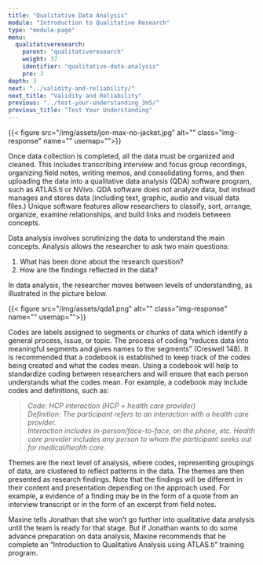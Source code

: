 ```yaml
---
title: "Qualitative Data Analysis"
module: "Introduction to Qualitative Research"
type: "module-page"
menu:
  qualitativeresearch:
    parent: "qualitativeresearch"
    weight: 37
    identifier: "qualitative-data-analysis"
    pre: 3
depth: 3
next: "../validity-and-reliability/"
next_title: "Validity and Reliability"
previous: "../test-your-understanding_3m5/"
previous_title: "Test Your Understanding"
---
```

<div class="qualitativeresearch"><div class="pageblock pull-left">
<div class="caption">
</div>
{{< figure src="/img/assets/jon-max-no-jacket.jpg" alt="" class="img-response" name="" usemap="">}}</div><div class="pageblock"><p>Once data collection is completed, all the data must be organized and cleaned. This includes transcribing interview and focus group recordings, organizing field notes, writing memos, and consolidating forms, and then uploading the data into a qualitative data analysis (QDA) software program, such as ATLAS.ti or NVivo. QDA software does not analyze data, but instead manages and stores data (including text, graphic, audio and visual data files.) Unique software features allow researchers to classify, sort, arrange, organize, examine relationships, and build links and models between concepts. </p>
<p>Data analysis involves scrutinizing the data to understand the main concepts. Analysis allows the researcher to ask two main questions:
</p><ol>
<li>What has been done about the research question?</li>
<li>How are the findings reflected in the data?</li>
</ol>
<p>In data analysis, the researcher moves between levels of understanding, as illustrated in the picture below. </p>
</div><div class="pageblock">
<div class="caption">
</div>
{{< figure src="/img/assets/qda1.png" alt="" class="img-response" name="" usemap="">}}</div><div class="pageblock"><p>Codes are labels assigned to segments or chunks of data which identify a general process, issue, or topic. The process of coding “reduces data into meaningful segments and gives names to the segments” (Creswell 148). It is recommended that a codebook is established to keep track of the codes being created and what the codes mean. Using a codebook will help to standardize coding between researchers and will ensure that each person understands what the codes mean. For example, a codebook may include codes and definitions, such as:</p>
<blockquote><i>Code: HCP interaction (HCP = health care provider)
<br>Definition: The participant refers to an interaction with a health care provider. 
<br>Interaction includes in-person/face-to-face, on the phone, etc. Health care provider includes any  person to whom the participant seeks out for medical/health care.</i>
</blockquote>
<p>Themes are the next level of analysis, where codes, representing groupings of data, are clustered to reflect patterns in the data. The themes are then presented as research findings. Note that the findings will be different in their content and presentation depending on the approach used. For example, a evidence of a finding may be in the form of a quote from an interview transcript or in the form of an excerpt from field notes.</p>
<p>Maxine tells Jonathan that she won’t go further into qualitative data analysis until the team is ready for that stage. But if Jonathan wants to do some advance preparation on data analysis, Maxine recommends that he complete an “Introduction to Qualitative Analysis using ATLAS.ti” training program.</p>
</div></div>